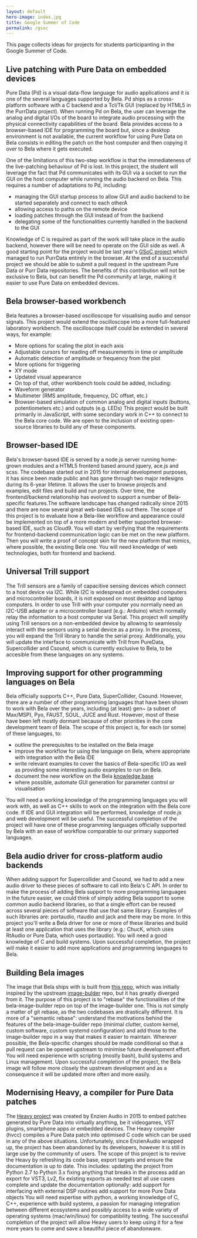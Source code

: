 ```yaml
---
layout: default
hero-image: index.jpg
title: Google Summer of Code
permalink: /gsoc
---
```


This page collects ideas for projects for students participanting in the Google Summer of Code.

## Live patching with Pure Data on embedded devices

Pure Data (Pd) is a visual data-flow language for audio applications and it is one of the several languages supported by Bela. Pd ships as a cross-platform software with a C backend and a Tcl/Tk GUI (replaced by HTML5 in the PurrData project). When running Pd on Bela, the user can leverage the analog and digital I/Os of the board to integrate audio processing with the physical connectivity capabilities of the board. Bela provides access to a browser-based IDE for programming the board but, since a desktop environment is not available, the current workflow for using Pure Data on Bela consists in editing the patch on the host computer and then copying it over to Bela where it gets executed.

One of the limitations of this two-step workflow is that the immediateness of the live-patching behaviour of Pd is lost. In this project, the student will leverage the fact that Pd communicates with its GUI via a socket to run the GUI on the host computer while running the audio backend on Bela. This requires a number of adaptations to Pd, including:

- managing the GUI startup process to allow GUI and audio backend to be started separately and connect to each otherA
- allowing access to paths on the remote device
- loading patches through the GUI instead of from the backend
- delegating some of the functionalities currently handled in the backend to the GUI

Knowledge of C is required as part of the work will take place in the audio backend, however there will be need to operate on the GUI side as well.
A good starting point for the project would be last year's [GSoC project](https://summerofcode.withgoogle.com/archive/2020/projects/4882628517298176/) which managed to run PurrData entirely in the browser.
At the end of a successful project we should be able to submit a pull request in the upstream Pure Data or Purr Data repositories. The benefits of this contribution will not be exclusive to Bela, but can benefit the Pd community at large, making it easier to use Pure Data on embedded devices.

## Bela browser-based workbench

Bela features a browser-based oscilloscope for visualising audio and sensor signals. This project would extend the oscilloscope into a more full-featured laboratory workbench. The oscilloscope itself could be extended in several ways, for example:
- More options for scaling the plot in each axis
- Adjustable cursors for reading off measurements in time or amplitude
- Automatic detection of amplitude or frequency from the plot
- More options for triggering
- XY mode
- Updated visual appearance
- On top of that, other workbench tools could be added, including:
- Waveform generator
- Multimeter (RMS amplitude, frequency, DC offset, etc.)
- Browser-based simulation of common analog and digital inputs (buttons, potentiometers etc.) and outputs (e.g. LEDs)
This project would be built primarily in JavaScript, with some secondary work in C++ to connect to the Bela core code. We are open to the inclusion of existing open-source libraries to build any of these components.

## Browser-based IDE

Bela's browser-based IDE is served by a node.js server running home-grown modules and a HTML5 frontend based around jquery, ace.js and scss. The codebase started out in 2015 for internal development purposes, it has since been made public and has gone through two major redesigns during its 6-year lifetime. It allows the user to browse projects and examples, edit files and build and run projects. Over time, the frontend/backend relationship has evolved to support a number of Bela-specific features.The software landscape has changed radically since 2015 and there are now several great web-based IDEs out there. The scope of this project is to evaluate how a Bela-like workflow and appearance could be implemented on top of a more modern and better supported browser-based IDE, such as Cloud9. You will start by verifying that the requirements for frontend-backend communication logic can be met on the new platform. Then you will write a proof of concept skin for the new platform that mimics, where possible, the existing Bela one. You will need knowledge of web technologies, both for frontend and backend.

## Universal Trill support

The Trill sensors are a family of capacitive sensing devices which connect to a host device via I2C. While I2C is widespread on embedded computers and microcontroller boards, it is not exposed on most desktop and laptop computers. In order to use Trill with your computer you normally need an I2C-USB adapter or a microcontroller board (e.g.: Arduino) which normally relay the information to a host computer via Serial. This project will simplify using Trill sensors on a non-embedded device by allowing to seamlessly interact with the sensors using a serial device as a proxy. In the process, you will expand the Trill library to handle the serial proxy. Additionally, you will update the interface to communicate with Trill from PureData, Supercollider and Csound, which is currently exclusive to Bela, to be accesible from these languages on any systems.

## Improving support for other programming languages on Bela

Bela officially supports C++, Pure Data, SuperCollider, Csound. However, there are a number of other programming languages that have been shown to work with Bela over the years, including (at least) gen~ (a subset of Max/MSP), Pyo, FAUST, SOUL, JUCE and Rust. However, most of these have been left mostly dormant because of other priorities in the core development team of Bela. The scope of this project is, for each (or some) of these languages, to:

- outline the prerequisites to be installed on the Bela image
- improve the workflow for using the language on Bela, where appropriate with integration with the Bela IDE
- write relevant examples to cover the basics of Bela-specific I/O as well as providing some interesting audio examples to run on Bela.
- document the new workflow on the Bela [knowledge base](https://learn.bela.io/using-bela/languages/bela-language-support/)
- where possible, automate GUI generation for parameter control or visualisation

You will need a working knowledge of the programming languages you will work with, as well as C++ skills to work on the integration with the Bela core code. If IDE and GUI integration will be performed, knowledge of node.js and web development will be useful.
The successful completion of the project will have one of these programming languages officially supported by Bela with an ease of workflow comparable to our primary supported languages.

## Bela audio driver for cross-platform audio backends

When adding support for Supercollider and Csound, we had to add a new audio driver to these pieces of software to call into Bela's C API. In order to make the process of adding Bela support to more programming languages in the future easier, we could think of simply adding Bela support to some common audio backend libraries, so that a single effort can be reused across several pieces of software that use that same library. Examples of such libraries are: portaudio, rtaudio and jack and there may be more. In this project you'll write a Bela driver for one or more of these libraries and build at least one application that uses the library (e.g.: ChucK, which uses RtAudio or Pure Data, which uses portaudio).
You will need a good knowledge of C and build systems.
Upon successful completion, the project will make it easier to add more applications and programming languages to Bela.

## Building Bela images

The image that Bela ships with is built from [this repo](https://github.com/BelaPlatform/bela-image-builder/), which was initially inspired by the upstream [image-bulder](https://github.com/beagleboard/image-builder) repo, but it has greatly diverged from it. The purpose of this project is to "rebase" the functionalities of the bela-image-builder repo on top of the image-builder one. This is not simply a matter of git rebase, as the two codebases are drastically different. It is more of a "semantic rebase": understand the motivations behind the features of the bela-image-builder repo (minimal clutter, custom kernel, custom software, custom systemd configuration) and add those to the image-builder repo in a way that makes it easier to maintain. Wherever possible, the Bela-specific changes should be made conditional so that a pull request can be opened upstream to minimise future development effort.
You will need experience with scripting (mostly bash), build systems and Linux management.
Upon successful completion of the project, the Bela image will follow more closely the upstream development and as a consequence it will be updated more often and more easily.

## Modernising Heavy, a compiler for Pure Data patches

The [Heavy project](https://github.com/enzienaudio/hvcc/) was created by Enzien Audio in 2015 to embed patches generated by Pure Data into virtually anything, be it videogames, VST plugins, smartphone apps or embedded devices. The Heavy compiler (hvcc) compiles a Pure Data patch into optimised C code which can be used in any of the above situations. Unfortunately, since EnzienAudio wrapped up, the project has been abandoned by its developers, however it is still in large use by the community of users. The scope of this project is to revive the Heavy by refreshing its code base, export targets and ensure the documentation is up to date. This includes:
updating the project  from Python 2.7 to Python 3.x fixing anything that breaks in the process
add an export for VST3, Lv2, fix existing exports as needed
test all use cases
complete and update the documentation 
optionally:
add support for interfacing with external DSP routines
add support for more Pure Data objects 
You will need expertise with python, a working knowledge of C, C++, experience with build systems, a passion for managing integration between different ecosystems and possibly access to a wide variety of operating systems (mac/win/linux) for compatibility testing.
The successful completion of the project will allow Heavy users to keep using it for a few more years to come and save a beautiful piece of abandonware.
